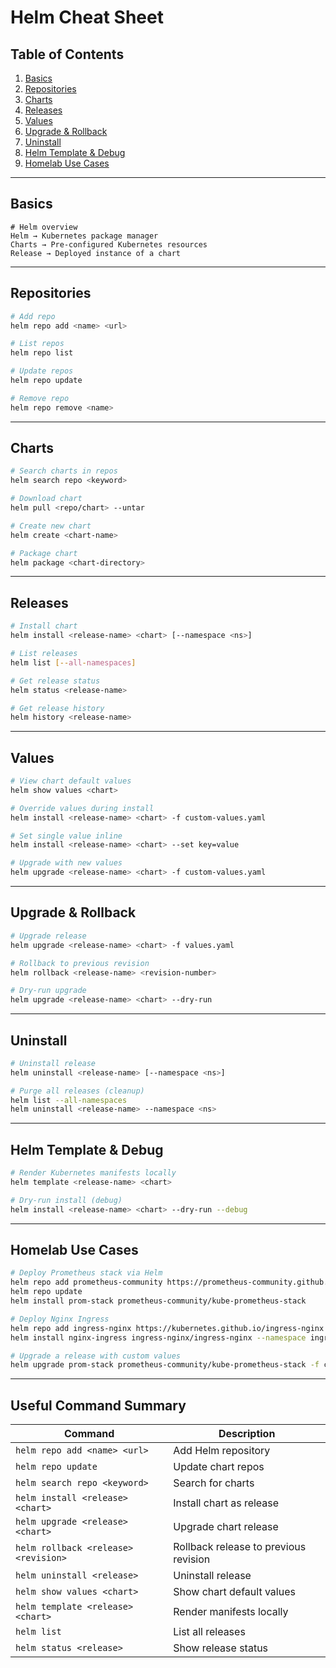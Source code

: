 # Helm Cheat Sheet

## Table of Contents

1. [Basics](#basics)
2. [Repositories](#repositories)
3. [Charts](#charts)
4. [Releases](#releases)
5. [Values](#values)
6. [Upgrade & Rollback](#upgrade--rollback)
7. [Uninstall](#uninstall)
8. [Helm Template & Debug](#helm-template--debug)
9. [Homelab Use Cases](#homelab-use-cases)

---

## Basics

```text
# Helm overview
Helm → Kubernetes package manager
Charts → Pre-configured Kubernetes resources
Release → Deployed instance of a chart
```

---

## Repositories

```bash
# Add repo
helm repo add <name> <url>

# List repos
helm repo list

# Update repos
helm repo update

# Remove repo
helm repo remove <name>
```

---

## Charts

```bash
# Search charts in repos
helm search repo <keyword>

# Download chart
helm pull <repo/chart> --untar

# Create new chart
helm create <chart-name>

# Package chart
helm package <chart-directory>
```

---

## Releases

```bash
# Install chart
helm install <release-name> <chart> [--namespace <ns>]

# List releases
helm list [--all-namespaces]

# Get release status
helm status <release-name>

# Get release history
helm history <release-name>
```

---

## Values

```bash
# View chart default values
helm show values <chart>

# Override values during install
helm install <release-name> <chart> -f custom-values.yaml

# Set single value inline
helm install <release-name> <chart> --set key=value

# Upgrade with new values
helm upgrade <release-name> <chart> -f custom-values.yaml
```

---

## Upgrade & Rollback

```bash
# Upgrade release
helm upgrade <release-name> <chart> -f values.yaml

# Rollback to previous revision
helm rollback <release-name> <revision-number>

# Dry-run upgrade
helm upgrade <release-name> <chart> --dry-run
```

---

## Uninstall

```bash
# Uninstall release
helm uninstall <release-name> [--namespace <ns>]

# Purge all releases (cleanup)
helm list --all-namespaces
helm uninstall <release-name> --namespace <ns>
```

---

## Helm Template & Debug

```bash
# Render Kubernetes manifests locally
helm template <release-name> <chart>

# Dry-run install (debug)
helm install <release-name> <chart> --dry-run --debug
```

---

## Homelab Use Cases

```bash
# Deploy Prometheus stack via Helm
helm repo add prometheus-community https://prometheus-community.github.io/helm-charts
helm repo update
helm install prom-stack prometheus-community/kube-prometheus-stack

# Deploy Nginx Ingress
helm repo add ingress-nginx https://kubernetes.github.io/ingress-nginx
helm install nginx-ingress ingress-nginx/ingress-nginx --namespace ingress --create-namespace

# Upgrade a release with custom values
helm upgrade prom-stack prometheus-community/kube-prometheus-stack -f custom-values.yaml
```

---

## Useful Command Summary

| Command                              | Description                           |
| ------------------------------------ | ------------------------------------- |
| `helm repo add <name> <url>`         | Add Helm repository                   |
| `helm repo update`                   | Update chart repos                    |
| `helm search repo <keyword>`         | Search for charts                     |
| `helm install <release> <chart>`     | Install chart as release              |
| `helm upgrade <release> <chart>`     | Upgrade chart release                 |
| `helm rollback <release> <revision>` | Rollback release to previous revision |
| `helm uninstall <release>`           | Uninstall release                     |
| `helm show values <chart>`           | Show chart default values             |
| `helm template <release> <chart>`    | Render manifests locally              |
| `helm list`                          | List all releases                     |
| `helm status <release>`              | Show release status                   |


